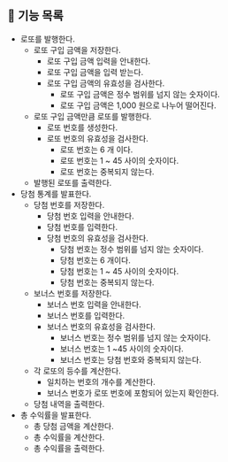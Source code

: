 ## 🎯 기능 목록

* 로또를 발행한다.
  * 로또 구입 금액을 저장한다.
    * 로또 구입 금액 입력을 안내한다.
    * 로또 구입 금액을 입력 받는다.
    * 로또 구입 금액의 유효성을 검사한다.
      * 로또 구입 금액은 정수 범위를 넘지 않는 숫자이다.
      * 로또 구입 금액은 1,000 원으로 나누어 떨어진다.
  * 로또 구입 금액만큼 로또를 발행한다.
    * 로또 번호를 생성한다.
    * 로또 번호의 유효성을 검사한다.
      * 로또 번호는 6 개 이다.
      * 로또 번호는 1 ~ 45 사이의 숫자이다.
      * 로또 번호는 중복되지 않는다.
  * 발행된 로또를 출력한다.
* 당첨 통계를 발표한다.
  * 당첨 번호를 저장한다.
    * 당첨 번호 입력을 안내한다.
    * 당첨 번호를 입력한다.
    * 당첨 번호의 유효성을 검사한다.
      * 당첨 번호는 정수 범위를 넘지 않는 숫자이다.
      * 당첨 번호는 6 개이다.
      * 당첨 번호는 1 ~ 45 사이의 숫자이다.
      * 당첨 번호는 중복되지 않는다.
  * 보너스 번호를 저장한다.
    * 보너스 번호 입력을 안내한다.
    * 보너스 번호를 입력한다.
    * 보너스 번호의 유효성을 검사한다.
      * 보너스 번호는 정수 범위를 넘지 않는 숫자이다.
      * 보너스 번호는 1 ~45 사이의 숫자이다.
      * 보너스 번호는 당첨 번호와 중복되지 않는다.
  * 각 로또의 등수를 계산한다.
    * 일치하는 번호의 개수를 계산한다.
    * 보너스 번호가 로또 번호에 포함되어 있는지 확인한다.
  * 당첨 내역을 출력한다.
* 총 수익률을 발표한다.
  * 총 당첨 금액을 계산한다.
  * 총 수익률을 계산한다.
  * 총 수익률을 출력한다.